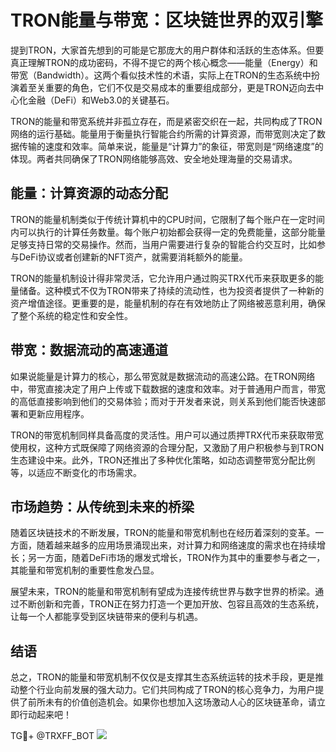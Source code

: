 # TRON能量与带宽：区块链世界的双引擎

提到TRON，大家首先想到的可能是它那庞大的用户群体和活跃的生态体系。但要真正理解TRON的成功密码，不得不提它的两个核心概念——能量（Energy）和带宽（Bandwidth）。这两个看似技术性的术语，实际上在TRON的生态系统中扮演着至关重要的角色，它们不仅是交易成本的重要组成部分，更是TRON迈向去中心化金融（DeFi）和Web3.0的关键基石。

TRON的能量和带宽系统并非孤立存在，而是紧密交织在一起，共同构成了TRON网络的运行基础。能量用于衡量执行智能合约所需的计算资源，而带宽则决定了数据传输的速度和效率。简单来说，能量是“计算力”的象征，带宽则是“网络速度”的体现。两者共同确保了TRON网络能够高效、安全地处理海量的交易请求。

## 能量：计算资源的动态分配

TRON的能量机制类似于传统计算机中的CPU时间，它限制了每个账户在一定时间内可以执行的计算任务数量。每个账户初始都会获得一定的免费能量，这部分能量足够支持日常的交易操作。然而，当用户需要进行复杂的智能合约交互时，比如参与DeFi协议或者创建新的NFT资产，就需要消耗额外的能量。

TRON的能量机制设计得非常灵活，它允许用户通过购买TRX代币来获取更多的能量储备。这种模式不仅为TRON带来了持续的流动性，也为投资者提供了一种新的资产增值途径。更重要的是，能量机制的存在有效地防止了网络被恶意利用，确保了整个系统的稳定性和安全性。

## 带宽：数据流动的高速通道

如果说能量是计算力的核心，那么带宽就是数据流动的高速公路。在TRON网络中，带宽直接决定了用户上传或下载数据的速度和效率。对于普通用户而言，带宽的高低直接影响到他们的交易体验；而对于开发者来说，则关系到他们能否快速部署和更新应用程序。

TRON的带宽机制同样具备高度的灵活性。用户可以通过质押TRX代币来获取带宽使用权，这种方式既保障了网络资源的合理分配，又激励了用户积极参与到TRON生态建设中来。此外，TRON还推出了多种优化策略，如动态调整带宽分配比例等，以适应不断变化的市场需求。

## 市场趋势：从传统到未来的桥梁

随着区块链技术的不断发展，TRON的能量和带宽机制也在经历着深刻的变革。一方面，随着越来越多的应用场景涌现出来，对计算力和网络速度的需求也在持续增长；另一方面，随着DeFi市场的爆发式增长，TRON作为其中的重要参与者之一，其能量和带宽机制的重要性愈发凸显。

展望未来，TRON的能量和带宽机制有望成为连接传统世界与数字世界的桥梁。通过不断创新和完善，TRON正在努力打造一个更加开放、包容且高效的生态系统，让每一个人都能享受到区块链带来的便利与机遇。

## 结语

总之，TRON的能量和带宽机制不仅仅是支撑其生态系统运转的技术手段，更是推动整个行业向前发展的强大动力。它们共同构成了TRON的核心竞争力，为用户提供了前所未有的价值创造机会。如果你也想加入这场激动人心的区块链革命，请立即行动起来吧！

TG💪+ @TRXFF_BOT  ![](https://sites.google.com/view/trxduihuan/)